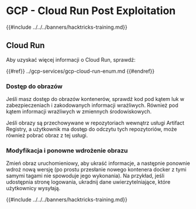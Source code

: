 # GCP - Cloud Run Post Exploitation

{{#include ../../../banners/hacktricks-training.md}}

## Cloud Run

Aby uzyskać więcej informacji o Cloud Run, sprawdź:

{{#ref}}
../gcp-services/gcp-cloud-run-enum.md
{{#endref}}

### Dostęp do obrazów

Jeśli masz dostęp do obrazów kontenerów, sprawdź kod pod kątem luk w zabezpieczeniach i zakodowanych informacji wrażliwych. Również pod kątem informacji wrażliwych w zmiennych środowiskowych.

Jeśli obrazy są przechowywane w repozytoriach wewnątrz usługi Artifact Registry, a użytkownik ma dostęp do odczytu tych repozytoriów, może również pobrać obraz z tej usługi.

### Modyfikacja i ponowne wdrożenie obrazu

Zmień obraz uruchomieniowy, aby ukraść informacje, a następnie ponownie wdroż nową wersję (po prostu przesłanie nowego kontenera docker z tymi samymi tagami nie spowoduje jego wykonania). Na przykład, jeśli udostępnia stronę logowania, ukradnij dane uwierzytelniające, które użytkownicy wysyłają.

{{#include ../../../banners/hacktricks-training.md}}
